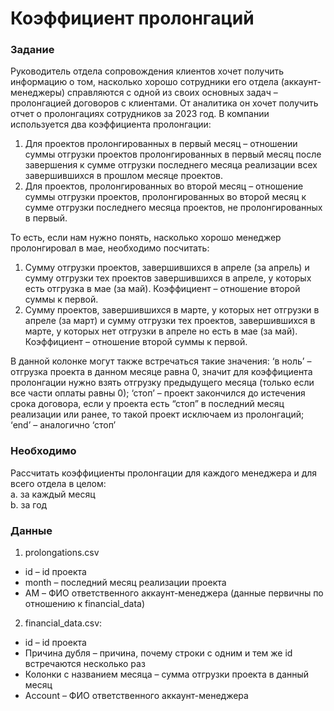 # Коэффициент пролонгаций
### Задание
Руководитель отдела сопровождения клиентов хочет получить информацию о том, насколько хорошо сотрудники его отдела (аккаунт-менеджеры) справляются с одной из своих основных задач – пролонгацией договоров с клиентами. От аналитика он хочет
получить отчет о пролонгациях сотрудников за 2023 год. 
В компании используется два коэффициента пролонгации: 
1. Для проектов пролонгированных в первый месяц – отношении суммы отгрузки проектов пролонгированных в первый месяц после завершения к сумме отгрузки последнего месяца реализации всех завершившихся в прошлом месяце проектов.
2. Для проектов, пролонгированных во второй месяц – отношение суммы отгрузки проектов, пролонгированных во второй месяц к сумме отгрузки последнего месяца проектов, не пролонгированных в первый.

То есть, если нам нужно понять, насколько хорошо менеджер пролонгировал в мае,
необходимо посчитать:
1. Сумму отгрузки проектов, завершившихся в апреле (за апрель) и сумму отгрузки тех проектов завершившихся в апреле, у которых есть отгрузка в мае (за май). Коэффициент – отношение второй суммы к первой.
2. Сумму проектов, завершившихся в марте, у которых нет отгрузки в апреле (за март) и сумму отгрузки тех проектов, завершившихся в марте, у которых нет отгрузки в апреле но есть в мае (за май). Коэффициент – отношение второй суммы
к первой.

В данной колонке могут также встречаться такие значения: ‘в ноль’ –  отгрузка проекта в данном месяце равна 0, значит для коэффициента пролонгации нужно взять отгрузку предыдущего месяца (только если все части оплаты равны 0); ‘стоп’ – проект закончился до истечения срока договора, если у проекта есть “стоп” в последний месяц реализации или ранее, то такой проект исключаем из пролонгаций; ‘end’ – аналогично ‘стоп’

### Необходимо
Рассчитать коэффициенты пролонгации для каждого менеджера и для всего отдела в целом:                                                                                                                                        
a. за каждый месяц                                                                                                                                                                 
b. за год

### Данные
1. prolongations.csv
- id – id проекта
- month – последний месяц реализации проекта
- AM – ФИО ответственного аккаунт-менеджера (данные первичны по отношению к financial_data)
2. financial_data.csv:
- id – id проекта
- Причина дубля – причина, почему строки с одним и тем же id встречаются несколько раз
- Колонки с названием месяца – сумма отгрузки проекта в данный месяц
- Account – ФИО ответственного аккаунт-менеджера
